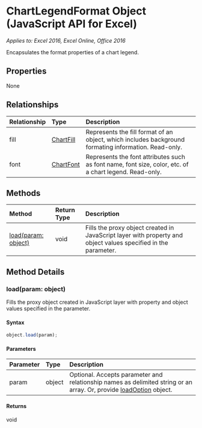 # ChartLegendFormat Object (JavaScript API for Excel)

_Applies to: Excel 2016, Excel Online, Office 2016_

Encapsulates the format properties of a chart legend.

## Properties

None

## Relationships
| Relationship | Type	|Description|
|:---------------|:--------|:----------|
|fill|[ChartFill](chartfill.md)|Represents the fill format of an object, which includes background formating information. Read-only.|
|font|[ChartFont](chartfont.md)|Represents the font attributes such as font name, font size, color, etc. of a chart legend. Read-only.|

## Methods

| Method		   | Return Type	|Description|
|:---------------|:--------|:----------|
|[load(param: object)](#loadparam-object)|void|Fills the proxy object created in JavaScript layer with property and object values specified in the parameter.|

## Method Details


### load(param: object)
Fills the proxy object created in JavaScript layer with property and object values specified in the parameter.

#### Syntax
```js
object.load(param);
```

#### Parameters
| Parameter	   | Type	|Description|
|:---------------|:--------|:----------|
|param|object|Optional. Accepts parameter and relationship names as delimited string or an array. Or, provide [loadOption](loadoption.md) object.|

#### Returns
void
